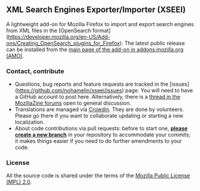 XML Search Engines Exporter/Importer (XSEEI)
--------------------------------------------

A lightweight add-on for Mozilla Firefox to import and export search engines from XML files in the [OpenSearch format] (https://developer.mozilla.org/en-US/Add-ons/Creating_OpenSearch_plugins_for_Firefox).
The latest public release can be installed from the [main page of the add-on in addons.mozilla.org (AMO)](https://addons.mozilla.org/addon/search-engines-export-import).


### Contact, contribute

* Questions, bug reports and feature requests are tracked in the [issues] (https://github.com/nohamelin/xseei/issues) page. You will need to have a GitHub account to post here. Alternatively, there is a [thread in the MozillaZine forums](http://forums.mozillazine.org/viewtopic.php?f=48&t=3020165) open to general discussion.
* Translations are managed via [Crowdin](https://crowdin.com/project/xseei). They are done by volunteers. Please go there if you want to collaborate updating or starting a new localization.
* About code contributions via pull requests: before to start one, [**please create a new branch**](https://help.github.com/articles/creating-a-pull-request/) in your repository to accommodate your commits; it makes things easier if you need to do further amendments to your code.


### License

All the source code is shared under the terms of the [Mozilla Public License (MPL) 2.0](http://www.mozilla.org/MPL/2.0/).
